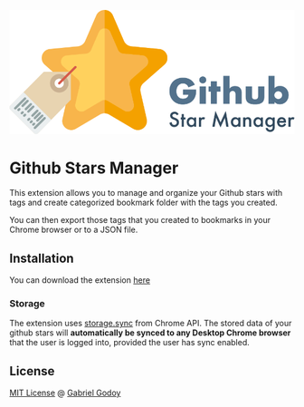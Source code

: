 ![Github Stars Manager](./logo.png)

# Github Stars Manager 

This extension allows you to manage and organize your Github stars with tags and create categorized bookmark folder with the tags you created.

You can then export those tags that you created to bookmarks in your Chrome browser or to a JSON file.

## Installation

You can download the extension [here](https://chrome.google.com/webstore/detail/github-stars-manager/epooeampfghdkampjnocabjniefmnkab)

### Storage

The extension uses [storage.sync](https://developer.chrome.com/extensions/storage#property-sync) from Chrome API. The stored data of your github stars will **automatically be synced to any Desktop Chrome browser** that the user is logged into, provided the user has sync enabled.

## License

[MIT License](https://gabrielgodoy.mit-license.org/license.html) @ [Gabriel Godoy](https://github.com/gabrielgodoy)
